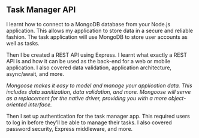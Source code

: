 ## Task Manager API

I learnt how to connect to a MongoDB database from your Node.js application. This allows my application to store data in a secure and reliable fashion. The task application will use MongoDB to store user accounts as well as tasks.

Then I be created a REST API using Express. I learnt what exactly a REST API is and how it can be used as the back-end for a web or mobile application. I also covered data validation, application architecture, async/await, and more.

*Mongoose makes it easy to model and manage your application data. This includes data sanitization, data validation, and more. Mongoose will serve as a replacement for the native driver, providing you with a more object-oriented interface.*

Then I set up authentication for the task manager app. This required users to log in before they’ll be able to manage their tasks. I also covered password security, Express middleware, and more.
